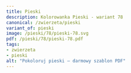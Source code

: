 ```yaml
---
title: Pieski
description: Kolorowanka Pieski - wariant 78
canonical: /zwierzeta/pieski
variant_of: pieski
image: /pieski/78/pieski-78.svg
pdf: /pieski/78/pieski-78.pdf
tags:
- zwierzeta
- pieski
alt: "Pokoloruj pieski – darmowy szablon PDF"
---
```

